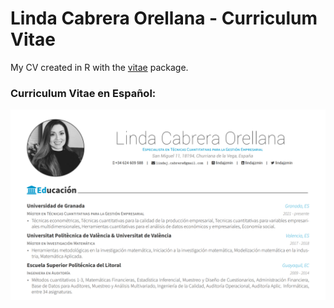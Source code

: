 
# Linda Cabrera Orellana - Curriculum Vitae

My CV created in R with the [vitae](https://github.com/mitchelloharawild/vitae) package. 

### Curriculum Vitae en Español:

[![Hoja de Vida](portada2-cv.png)](https://github.com/lindajzmin/My-CV/blob/main/mi-CV_LindaCabrera.pdf)


